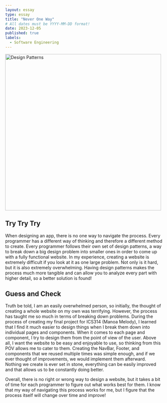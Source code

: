 ```yaml
---
layout: essay
type: essay
title: "Never One Way"
# All dates must be YYYY-MM-DD format!
date: 2023-12-05
published: true
labels:
  - Software Engineering
---
```

<div class="text-center p-4">
  <img width="500px" src="../img/design_patterns.png" class="img-thumbnail"  alt="Design Patterns">
</div>

## Try Try Try
When designing an app, there is no one way to navigate the process. Every programmer has a different way of thinking and therefore a different method to create. Every programmer follows their own set of design patterns, a way to break down a big design problem into smaller ones in order to come up with a fully functional website.
In my experience, creating a website is extremely difficult if you look at it as one large problem. Not only is it hard, but it is also extremely overwhelming. Having design patterns makes the process much more tangible and can allow you to analyze every part with higher detail, so a better solution is found!

## Guess and Check
Truth be told, I am an easily overwhelmed person, so initially, the thought of creating a whole website on my own was terrifying. However, the process has taught me so much in terms of breaking down problems.
During the process of creating my final project for ICS314 (Manoa Melody), I learned that I find it much easier to design things when I break them down into individual pages and components. When it comes to each page and component, I try to design them from the point of view of the user. Above all, I want the website to be easy and enjoyable to use, so thinking from this POV allows me to cater to them. Creating the NavBar, Footer, and components that we reused multiple times was simple enough, and if we ever thought of improvements, we would implement them afterward. Nothing we create is ever set in stone, everything can be easily improved and that allows us to be constantly doing better.

Overall, there is no right or wrong way to design a website, but it takes a bit of time for each programmer to figure out what works best for them. I know that my way of navigating this process works for me, but I figure that the process itself will change over time and improve! 
